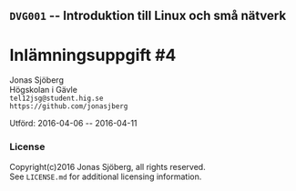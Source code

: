## `DVG001` -- Introduktion till Linux och små nätverk

#  Inlämningsuppgift #4


Jonas Sjöberg  
Högskolan i Gävle  
`tel12jsg@student.hig.se`  
`https://github.com/jonasjberg`  


Utförd: 2016-04-06 -- 2016-04-11



### License
Copyright(c)2016 Jonas Sjöberg, all rights reserved.  
See `LICENSE.md` for additional licensing information.

